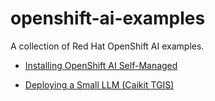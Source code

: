 # openshift-ai-examples

A collection of Red Hat OpenShift AI examples.

- [Installing OpenShift AI Self-Managed](https://github.com/openshift-ai-examples/openshift-ai-examples/tree/main/openshift-ai-install/)

- [Deploying a Small LLM (Caikit TGIS)](https://github.com/openshift-ai-examples/openshift-ai-examples/tree/main/openshift-ai-deploy-llm/)